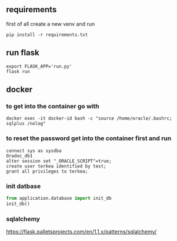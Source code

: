 ## requirements
first of all create a new venv and run
```
pip install -r requirements.txt
```

## run flask
```
export FLASK_APP='run.py'
flask run
```

## docker
### to get into the container go with
```
docker exec -it docker-id bash -c "source /home/oracle/.bashrc; sqlplus /nolog"
```

### to reset the password get into the container first and run
```
connect sys as sysdba
Oradoc_db1
alter session set "_ORACLE_SCRIPT"=true;
create user terkea identified by test;
grant all privileges to terkea;
```

### init datbase
```python
from application.database import init_db
init_db()
```

### sqlalchemy
https://flask.palletsprojects.com/en/1.1.x/patterns/sqlalchemy/